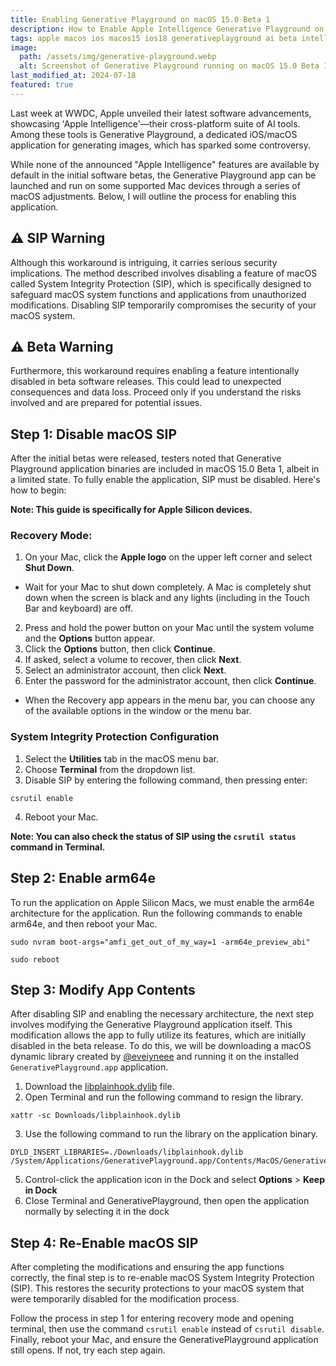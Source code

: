 ```yaml
---
title: Enabling Generative Playground on macOS 15.0 Beta 1
description: How to Enable Apple Intelligence Generative Playground on macOS 15.0 Beta 1
tags: apple macos ios macos15 ios18 generativeplayground ai beta intelligence appleintelligence generative playground
image:
  path: /assets/img/generative-playground.webp
  alt: Screenshot of Generative Playground running on macOS 15.0 Beta 1
last_modified_at: 2024-07-18
featured: true
---
```

Last week at WWDC, Apple unveiled their latest software advancements, showcasing 'Apple Intelligence'—their cross-platform suite of AI tools. Among these tools is Generative Playground, a dedicated iOS/macOS application for generating images, which has sparked some controversy.

While none of the announced "Apple Intelligence" features are available by default in the initial software betas, the Generative Playground app can be launched and run on some supported Mac devices through a series of macOS adjustments. Below, I will outline the process for enabling this application.

## ⚠️ SIP Warning
Although this workaround is intriguing, it carries serious security implications. The method described involves disabling a feature of macOS called System Integrity Protection (SIP), which is specifically designed to safeguard macOS system functions and applications from unauthorized modifications. Disabling SIP temporarily compromises the security of your macOS system.

## ⚠️ Beta Warning
Furthermore, this workaround requires enabling a feature intentionally disabled in beta software releases. This could lead to unexpected consequences and data loss. Proceed only if you understand the risks involved and are prepared for potential issues.

## Step 1: Disable macOS SIP
After the initial betas were released, testers noted that Generative Playground application binaries are included in macOS 15.0 Beta 1, albeit in a limited state. To fully enable the application, SIP must be disabled. Here's how to begin:

__Note: This guide is specifically for Apple Silicon devices.__

### Recovery Mode:
1. On your Mac, click the **Apple logo** on the upper left corner and select **Shut Down**.
  - Wait for your Mac to shut down completely. A Mac is completely shut down when the screen is black and any lights (including in the Touch Bar and keyboard) are off.
2. Press and hold the power button on your Mac until the system volume and the **Options** button appear.
3. Click the **Options** button, then click **Continue**.
4. If asked, select a volume to recover, then click **Next**.
5. Select an administrator account, then click **Next**.
6. Enter the password for the administrator account, then click **Continue**.
  - When the Recovery app appears in the menu bar, you can choose any of the available options in the window or the menu bar.

### System Integrity Protection Configuration
1. Select the **Utilities** tab in the macOS menu bar.
2. Choose **Terminal** from the dropdown list.
3. Disable SIP by entering the following command, then pressing enter:
```
csrutil enable
```
4. Reboot your Mac.

__Note: You can also check the status of SIP using the `csrutil status` command in Terminal.__

## Step 2: Enable arm64e
To run the application on Apple Silicon Macs, we must enable the arm64e architecture for the application. Run the following commands to enable arm64e, and then reboot your Mac.
```
sudo nvram boot-args="amfi_get_out_of_my_way=1 -arm64e_preview_abi"
```

```
sudo reboot
```

## Step 3: Modify App Contents
After disabling SIP and enabling the necessary architecture, the next step involves modifying the Generative Playground application itself. This modification allows the app to fully utilize its features, which are initially disabled in the beta release. To do this, we will be downloading a macOS dynamic library created by [@eveiyneee](https://x.com/eveiyneee) and running it on the installed `GenerativePlayground.app` application.
1. Download the [libplainhook.dylib](/assets/files/libplainhook.dylib) file.
2. Open Terminal and run the following command to resign the library.
```
xattr -sc Downloads/libplainhook.dylib
```
3. Use the following command to run the library on the application binary.
```
DYLD_INSERT_LIBRARIES=./Downloads/libplainhook.dylib /System/Applications/GenerativePlayground.app/Contents/MacOS/GenerativePlayground
```
5. Control-click the application icon in the Dock and select **Options** > **Keep in Dock**
4. Close Terminal and GenerativePlayground, then open the application normally by selecting it in the dock

## Step 4: Re-Enable macOS SIP
After completing the modifications and ensuring the app functions correctly, the final step is to re-enable macOS System Integrity Protection (SIP). This restores the security protections to your macOS system that were temporarily disabled for the modification process.

Follow the process in step 1 for entering recovery mode and opening terminal, then use the command `csrutil enable` instead of `csrutil disable`. Finally, reboot your Mac, and ensure the GenerativePlayground application still opens. If not, try each step again.
